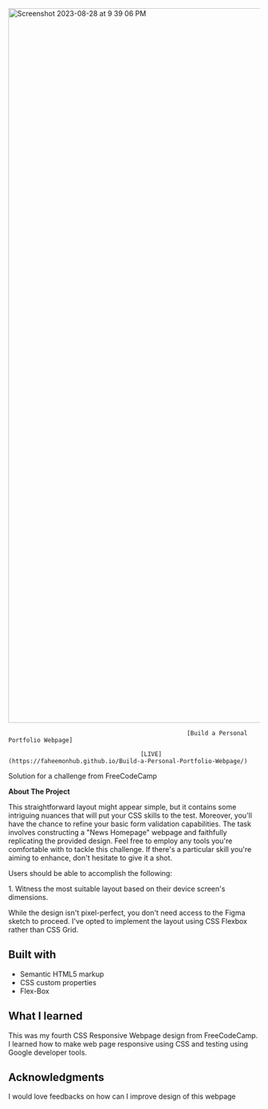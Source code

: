   <img width="1432" alt="Screenshot 2023-08-28 at 9 39 06 PM" src="https://github.com/FaheemOnHub/Build-a-Personal-Portfolio-Webpage/assets/35933338/9a9f51ef-f212-4374-8e54-b3c0472a5768">




                                                      [Build a Personal Portfolio Webpage]

                                         [LIVE](https://faheemonhub.github.io/Build-a-Personal-Portfolio-Webpage/)

Solution for a challenge from FreeCodeCamp

**About The Project**

This straightforward layout might appear simple, but it contains some intriguing nuances that will put your CSS skills to the test. Moreover, you'll have the chance to refine your basic form validation capabilities. The task involves constructing a "News Homepage" webpage and faithfully replicating the provided design. Feel free to employ any tools you're comfortable with to tackle this challenge. If there's a particular skill you're aiming to enhance, don't hesitate to give it a shot.

Users should be able to accomplish the following:

1\. Witness the most suitable layout based on their device screen's dimensions.

While the design isn't pixel-perfect, you don't need access to the Figma sketch to proceed. I've opted to implement the layout using CSS Flexbox rather than CSS Grid.
##
## **Built with**
- Semantic HTML5 markup
- CSS custom properties
- Flex-Box
## **What I learned**
This was my fourth CSS Responsive Webpage design from FreeCodeCamp. I learned how to make web page responsive using CSS and testing using Google developer tools.

## **Acknowledgments**
I would love feedbacks on how can I improve design of this webpage

